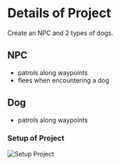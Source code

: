 # Details of Project
Create an NPC and 2 types of dogs.

## NPC
- patrols along waypoints 
- flees when encountering a dog

## Dog
- patrols along waypoints 

### Setup of Project
![Setup Project](https://github.com/user-attachments/assets/70e14ea9-df5e-4938-87f1-33071f7cf91a)

